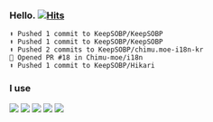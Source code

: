 ### Hello. [![Hits](https://hits.seeyoufarm.com/api/count/incr/badge.svg?url=https%3A%2F%2Fgithub.com%2FKeepSOBP&count_bg=%2379C83D&title_bg=%23555555&icon=&icon_color=%23E7E7E7&title=hits&edge_flat=false)](https://hits.seeyoufarm.com)

```
⬆️ Pushed 1 commit to KeepSOBP/KeepSOBP
⬆️ Pushed 1 commit to KeepSOBP/KeepSOBP
⬆️ Pushed 2 commits to KeepSOBP/chimu.moe-i18n-kr
💪 Opened PR #18 in Chimu-moe/i18n
⬆️ Pushed 1 commit to KeepSOBP/Hikari
```

### I use
[![](https://img.shields.io/badge/Ungoogled%20Chromium-4285F4?style=flat-square&logo=Google-Chrome&logoColor=white)](https://ungoogled-software.github.io)
[![](https://img.shields.io/badge/Javascript-F7DF1E?style=flat-square&logo=Javascript&logoColor=black)](https://www.javascript.com)
[![](https://img.shields.io/badge/Go-00ADD8?style=flat-square&logo=Go&logoColor=white)](https://golang.org)
[![](https://img.shields.io/badge/Visual%20Studio%20Code-007ACC?style=flat-square&logo=Visual-Studio-Code&logoColor=white)](https://code.visualstudio.com)
[![](https://img.shields.io/badge/GitKraken-179287?style=flat-square&logo=GitKraken&logoColor=white)](https://gitkraken.com)

